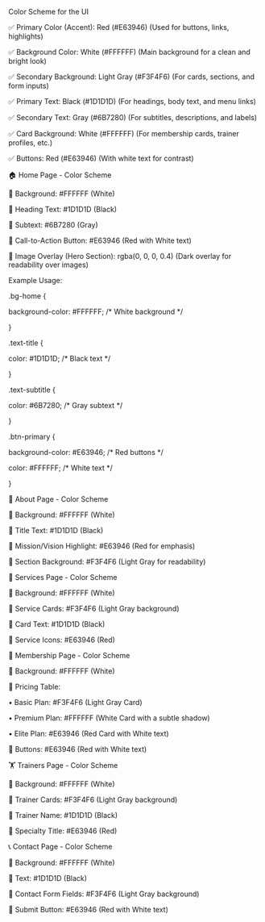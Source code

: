  Color Scheme for the UI



✅ Primary Color (Accent): Red (#E63946) (Used for buttons, links, highlights)

✅ Background Color: White (#FFFFFF) (Main background for a clean and bright look)

✅ Secondary Background: Light Gray (#F3F4F6) (For cards, sections, and form inputs)

✅ Primary Text: Black (#1D1D1D) (For headings, body text, and menu links)

✅ Secondary Text: Gray (#6B7280) (For subtitles, descriptions, and labels)

✅ Card Background: White (#FFFFFF) (For membership cards, trainer profiles, etc.)

✅ Buttons: Red (#E63946) (With white text for contrast)



🏠 Home Page - Color Scheme



📌 Background: #FFFFFF (White)

📌 Heading Text: #1D1D1D (Black)

📌 Subtext: #6B7280 (Gray)

📌 Call-to-Action Button: #E63946 (Red with White text)

📌 Image Overlay (Hero Section): rgba(0, 0, 0, 0.4) (Dark overlay for readability over images)



Example Usage:



.bg-home {

  background-color: #FFFFFF; /* White background */

}

.text-title {

  color: #1D1D1D; /* Black text */

}

.text-subtitle {

  color: #6B7280; /* Gray subtext */

}

.btn-primary {

  background-color: #E63946; /* Red buttons */

  color: #FFFFFF; /* White text */

}



📖 About Page - Color Scheme



📌 Background: #FFFFFF (White)

📌 Title Text: #1D1D1D (Black)

📌 Mission/Vision Highlight: #E63946 (Red for emphasis)

📌 Section Background: #F3F4F6 (Light Gray for readability)



💪 Services Page - Color Scheme



📌 Background: #FFFFFF (White)

📌 Service Cards: #F3F4F6 (Light Gray background)

📌 Card Text: #1D1D1D (Black)

📌 Service Icons: #E63946 (Red)



📜 Membership Page - Color Scheme



📌 Background: #FFFFFF (White)

📌 Pricing Table:

• Basic Plan: #F3F4F6 (Light Gray Card)

• Premium Plan: #FFFFFF (White Card with a subtle shadow)

• Elite Plan: #E63946 (Red Card with White text)

📌 Buttons: #E63946 (Red with White text)



🏋️ Trainers Page - Color Scheme



📌 Background: #FFFFFF (White)

📌 Trainer Cards: #F3F4F6 (Light Gray background)

📌 Trainer Name: #1D1D1D (Black)

📌 Specialty Title: #E63946 (Red)



📞 Contact Page - Color Scheme



📌 Background: #FFFFFF (White)

📌 Text: #1D1D1D (Black)

📌 Contact Form Fields: #F3F4F6 (Light Gray background)

📌 Submit Button: #E63946 (Red with White text)
